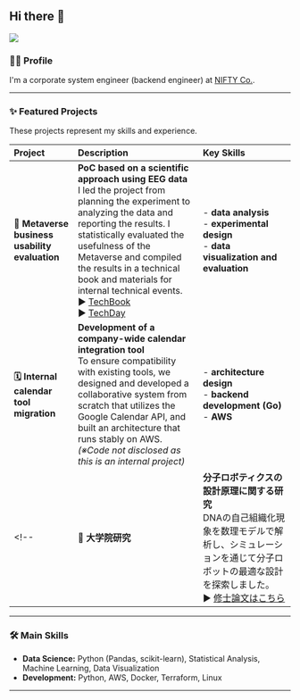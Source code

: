 
## Hi there 👋

<img src="https://komarev.com/ghpvc/?username=yukassa&style=flat-square&abbreviated=true">


### 👨‍💻 Profile
I'm a corporate system engineer (backend engineer) at [NIFTY Co.](https://engineering.nifty.co.jp/).

---

### ✨ Featured Projects

These projects represent my skills and experience.

| Project | Description | Key Skills |
| :--- | :--- | :--- |
| **🧠 Metaverse business usability evaluation** | **PoC based on a scientific approach using EEG data** <br/> I led the project from planning the experiment to analyzing the data and reporting the results. I statistically evaluated the usefulness of the Metaverse and compiled the results in a technical book and materials for internal technical events.<br/> ▶︎ [TechBook](https://techbookfest.org/product/ndL7Trj25niEKEHtgjVqsN?productVariantID=4hqBZW3kNCY9dv7Dei2yNB) <br/> ▶︎ [TechDay](https://youtu.be/NrhEwHkqO5A?si=Yffl4YIMdEdcYlK) | - **data analysis** <br/> - **experimental design** <br/> - **data visualization and evaluation** |
| **🗓️ Internal calendar tool migration** | **Development of a company-wide calendar integration tool** <br/> To ensure compatibility with existing tools, we designed and developed a collaborative system from scratch that utilizes the Google Calendar API, and built an architecture that runs stably on AWS.<br/> *(※Code not disclosed as this is an internal project)* | - **architecture design** <br/> - **backend development (Go)** <br/> - **AWS** |
<!--| **🧬 大学院研究** | **分子ロボティクスの設計原理に関する研究** <br/> DNAの自己組織化現象を数理モデルで解析し、シミュレーションを通じて分子ロボットの最適な設計を探索しました。<br/> ▶︎ [修士論文はこちら]([論文へのリンク]) | **数理モデリング** <br/> **シミュレーション** <br/> **仮説検証** |-->
---

### 🛠️ Main Skills

-   **Data Science:** Python (Pandas, scikit-learn), Statistical Analysis, Machine Learning, Data Visualization
-   **Development:** Python, AWS, Docker, Terraform, Linux

---

<!--### 📫 Contact-->

<!-- -   **Portfolio:** [https://[あなたのポートフォリオサイトのURL]](https://[あなたのポートフォリオサイトのURL])-->
<!-- -   **LinkedIn:** [https://www.linkedin.com/in/[あなたのID]](https://www.linkedin.com/in/[あなたのID])-->
